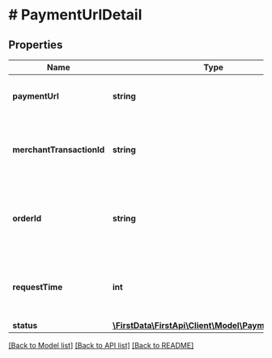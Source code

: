# # PaymentUrlDetail

## Properties

Name | Type | Description | Notes
------------ | ------------- | ------------- | -------------
**paymentUrl** | **string** | URL for embedded payment link. | [optional] 
**merchantTransactionId** | **string** | The unique merchant transaction ID from the request, if supplied. | [optional] 
**orderId** | **string** | Client order ID if supplied by client, otherwise the order ID. | [optional] 
**requestTime** | **int** | The transaction time in seconds since epoch. | [optional] 
**status** | [**\FirstData\FirstApi\Client\Model\PaymentUrlStatus**](PaymentUrlStatus.md) |  | [optional] 

[[Back to Model list]](../../README.md#documentation-for-models) [[Back to API list]](../../README.md#documentation-for-api-endpoints) [[Back to README]](../../README.md)


